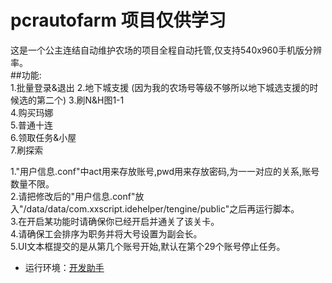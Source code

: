 # pcrautofarm 项目仅供学习

这是一个公主连结自动维护农场的项目全程自动托管,仅支持540x960手机版分辨率。  
##功能:  
1.批量登录&退出
2.地下城支援  (因为我的农场号等级不够所以地下城选支援的时候选的第二个)
3.刷N&H图1-1  
4.购买玛娜  
5.普通十连  
6.领取任务&小屋  
7.刷探索

1."用户信息.conf"中act用来存放账号,pwd用来存放密码,为一一对应的关系,账号数量不限。  
2.请把修改后的"用户信息.conf"放入"/data/data/com.xxscript.idehelper/tengine/public"之后再运行脚本。  
3.在开启某功能时请确保你已经开启并通关了该关卡。  
4.请确保工会排序为职务并将大号设置为副会长。  
5.UI文本框提交的是从第几个账号开始,默认在第个29个账号停止任务。
- 运行环境：[开发助手](https://wws.lanzous.com/iX7FTdqiuqd)
